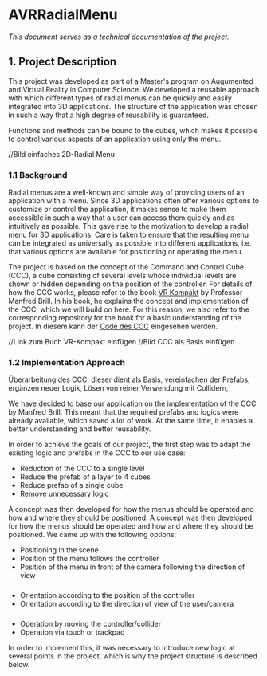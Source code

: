# AVRRadialMenu

*This document serves as a technical documentation of the project.*

## 1. Project Description
This project was developed as part of a Master's program on Augumented and Virtual Reality in Computer Science. 
We developed a reusable approach with which different types of radial menus can be quickly and easily integrated into 3D applications. The structure of the application was chosen in such a way that a high degree of reusability is guaranteed.

Functions and methods can be bound to the cubes, which makes it possible to control various aspects of an application using only the menu.

//Bild einfaches 2D-Radial Menu 

### 1.1 Background 
Radial menus are a well-known and simple way of providing users of an application with a menu. Since 3D applications often offer various options to customize or control the application, it makes sense to make them accessible in such a way that a user can access them quickly and as intuitively as possible. This gave rise to the motivation to develop a radial menu for 3D applications. Care is taken to ensure that the resulting menu can be integrated as universally as possible into different applications, i.e. that various options are available for positioning or operating the menu. 

The project is based on the concept of the Command and Control Cube (CCC), a cube consisting of several levels whose individual levels are shown or hidden depending on the position of the controller. For details of how the CCC works, please refer to the book [VR Kompakt]() by Professor Manfred Brill. In his book, he explains the concept and implementation of the CCC, which we will build on here. For this reason, we also refer to the corresponding repository for the book for a basic understanding of the project. In diesem kann der [Code des CCC](https://github.com/MBrill/VRKompakt/tree/main/Unity/VR/VRKVIU/SystemControl/CommandControlCube) eingesehen werden. 

//Link zum Buch VR-Kompakt einfügen 
//Bild CCC als Basis einfügen 

### 1.2 Implementation Approach
Überarbeitung des CCC, dieser dient als Basis, vereinfachen der Prefabs, ergänzen neuer Logik, Lösen von reiner Verwendung mit Collidern, 

We have decided to base our application on the implementation of the CCC by Manfred Brill. This meant that the required prefabs and logics were already available, which saved a lot of work. At the same time, it enables a better understanding and better reusability. 

In order to achieve the goals of our project, the first step was to adapt the existing logic and prefabs in the CCC to our use case:

* Reduction of the CCC to a single level
* Reduce the prefab of a layer to 4 cubes 
* Reduce prefab of a single cube
* Remove unnecessary logic

A concept was then developed for how the menus should be operated and how and where they should be positioned. A concept was then developed for how the menus should be operated and how and where they should be positioned. We came up with the following options:

* Positioning in the scene
* Position of the menu follows the controller 
* Position of the menu in front of the camera following the direction of view 
###
* Orientation according to the position of the controller 
* Orientation according to the direction of view of the user/camera
###
* Operation by moving the controller/collider 
* Operation via touch or trackpad 

In order to implement this, it was necessary to introduce new logic at several points in the project, which is why the project structure is described below.


